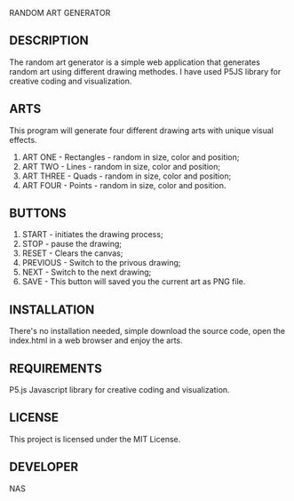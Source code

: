 RANDOM ART GENERATOR

## DESCRIPTION

The random art generator is a simple web application that generates random art using different drawing methodes. I have used P5JS library for creative coding and visualization.

## ARTS

This program will generate four different drawing arts with unique visual effects. 

1) ART ONE - Rectangles - random in size, color and position;
2) ART TWO - Lines - random in size, color and position;
3) ART THREE - Quads - random in size, color and position;
4) ART FOUR - Points - random in size, color and position.

## BUTTONS

1) START - initiates the drawing process;
2) STOP - pause the drawing;
3) RESET - Clears the canvas;
4) PREVIOUS - Switch to the privous drawing;
5) NEXT - Switch to the next drawing;
6) SAVE - This button will saved you the current art as PNG file.

## INSTALLATION

There's no installation needed, simple download the source code, open the index.html in a web browser and enjoy the arts.

## REQUIREMENTS

P5.js Javascript library for creative coding and visualization.

## LICENSE 

This project is licensed under the MIT License.

## DEVELOPER

NAS

